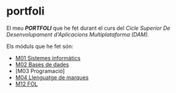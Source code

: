 # portfoli

El meu **_PORTFOLI_** que he fet durant el curs del *Cicle Superior De Desenvolupament d'Aplicacions Multiplataforma (DAM).*

Els móduls que he fet són:
- [M01 Sistemes informàtics](https://github.com/isa6996/portfoli/tree/main/portfoli/moduls/Curs%201/sistemas)
- [M02 Bases de dades](https://github.com/isa6996/portfoli/tree/main/portfoli/moduls/Curs%201/base%20de%20datos)
- [M03 Programació]
- [M04 Llenguatge de marques](https://github.com/isa6996/portfoli/tree/main/portfoli/moduls/Curs%201/llenguatge%20de%20marques)
- [M12 FOL](https://github.com/isa6996/portfoli/tree/main/portfoli/moduls/Curs%201/fol)

